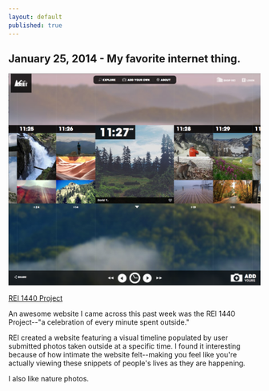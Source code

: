 ```yaml
---
layout: default
published: true
---
```


## January 25, 2014 - My favorite internet thing.

![](../img/blog1.png)

[REI 1440 Project](http://www.rei1440project.com/ "http://www.rei1440project.com/")

An awesome website I came across this past week was the REI 1440 Project--"a celebration of every minute spent outside."

REI created a website featuring a visual timeline populated by user submitted photos taken outside at a specific time. I found it interesting because of how intimate the website felt--making you feel like you're actually viewing these snippets of people's lives as they are happening.

I also like nature photos. 